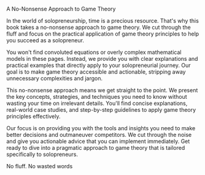 A No-Nonsense Approach to Game Theory

In the world of solopreneurship, time is a precious resource. That's why this book takes a no-nonsense approach to game theory. We cut through the fluff and focus on the practical application of game theory principles to help you succeed as a solopreneur.

You won't find convoluted equations or overly complex mathematical models in these pages. Instead, we provide you with clear explanations and practical examples that directly apply to your solopreneurial journey. Our goal is to make game theory accessible and actionable, stripping away unnecessary complexities and jargon.

This no-nonsense approach means we get straight to the point. We present the key concepts, strategies, and techniques you need to know without wasting your time on irrelevant details. You'll find concise explanations, real-world case studies, and step-by-step guidelines to apply game theory principles effectively.

Our focus is on providing you with the tools and insights you need to make better decisions and outmaneuver competitors. We cut through the noise and give you actionable advice that you can implement immediately. Get ready to dive into a pragmatic approach to game theory that is tailored specifically to solopreneurs.

No fluff. No wasted words